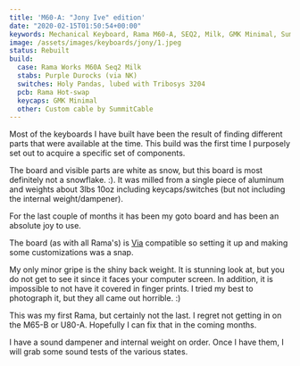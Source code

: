 ```yaml
---
title: 'M60-A: "Jony Ive" edition'
date: "2020-02-15T01:50:54+00:00"
keywords: Mechanical Keyboard, Rama M60-A, SEQ2, Milk, GMK Minimal, SummitCable
image: /assets/images/keyboards/jony/1.jpeg
status: Rebuilt
build:
  case: Rama Works M60A Seq2 Milk
  stabs: Purple Durocks (via NK)
  switches: Holy Pandas, lubed with Tribosys 3204
  pcb: Rama Hot-swap
  keycaps: GMK Minimal
  other: Custom cable by SummitCable
---
```


Most of the keyboards I have built have been the result of finding different parts that were available at the time. This build was the first time I purposely set out to acquire a specific set of components.

The board and visible parts are white as snow, but this board is most definitely not a snowflake. :). It was milled from a single piece of aluminum and weights about 3lbs 10oz including keycaps/switches (but not including the internal weight/dampener).

For the last couple of months it has been my goto board and has been an absolute joy to use.

The board (as with all Rama's) is [Via](https://scottw.com/blog/via/) compatible so setting it up and making some customizations was a snap.

My only minor gripe is the shiny back weight. It is stunning look at, but you do not get to see it since it faces your computer screen. In addition, it is impossible to not have it covered in finger prints. I tried my best to photograph it, but they all came out horrible. :)

This was my first Rama, but certainly not the last. I regret not getting in on the M65-B or U80-A. Hopefully I can fix that in the coming months.

I have a sound dampener and internal weight on order. Once I have them, I will grab some sound tests of the various states.
